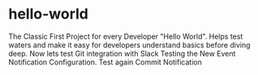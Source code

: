# hello-world
The Classic First Project for every Developer "Hello World". 
Helps test waters and make it easy for developers understand basics before diving deep.
Now lets test Git integration with Slack
Testing the New Event Notification Configuration.
Test again Commit Notification
